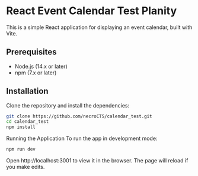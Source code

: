 # React Event Calendar Test Planity

This is a simple React application for displaying an event calendar, built with Vite.

## Prerequisites

- Node.js (14.x or later)
- npm (7.x or later)

## Installation

Clone the repository and install the dependencies:

```bash
git clone https://github.com/necroCTS/calendar_test.git
cd calendar_test
npm install
```
Running the Application
To run the app in development mode:

```bash
npm run dev
```
Open http://localhost:3001 to view it in the browser. The page will reload if you make edits.
